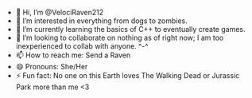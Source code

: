 - 👋 Hi, I’m @VelociRaven212
- 👀 I’m interested in everything from dogs to zombies. 
- 🌱 I’m currently learning the basics of C++ to eventually create games. 
- 💞️ I’m looking to collaborate on nothing as of right now; I am too inexperienced to collab with anyone. ^-^ 
- 📫 How to reach me: Send a Raven
- 😄 Pronouns: She/Her
- ⚡ Fun fact: No one on this Earth loves The Walking Dead or Jurassic Park more than me <3

<!---
VelociRaven212/VelociRaven212 is a ✨ special ✨ repository because its `README.md` (this file) appears on your GitHub profile.
You can click the Preview link to take a look at your changes.
--->
